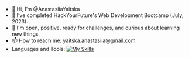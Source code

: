 - 👋  Hi, I’m @AnastasiiaYaitska
- 🌱  I’ve completed HackYourFuture's Web Development Bootcamp (July, 2023).
- 👀 I'm open, positive, ready for challenges, and curious about learning new things.
- 📫 How to reach me: yaitska.anastasiia@gmail.com
- Languages and Tools:
 [![My Skills](https://skillicons.dev/icons?i=html,css,sass,js,nodejs,mongodb,mysql,docker,git,react,redux,styledcomponents,materialui,vscode,figma&theme=light)](https://skillicons.dev)



